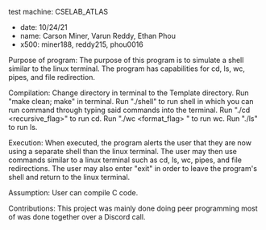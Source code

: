 test machine: CSELAB_ATLAS
* date: 10/24/21
* name: Carson Miner, Varun Reddy, Ethan Phou
* x500: miner188, reddy215, phou0016

Purpose of program: The purpose of this program is to simulate a shell similar to the linux terminal. The program has capabilities for cd, ls, wc, pipes,
and file redirection.

Compilation: Change directory in terminal to the Template directory. Run "make clean; make" in terminal.
Run "./shell" to run shell in which you can run command through typing said commands into the terminal. Run "./cd <recursive_flag>" to run cd. Run "./wc <format_flag> <filename>" to run wc. Run "./ls" to run ls.

Execution: When executed, the program alerts the user that they are now using a separate shell than the linux terminal. The user may then use commands similar
to a linux terminal such as cd, ls, wc, pipes, and file redirections. The user may also enter "exit" in order to leave the program's shell and return to the linux terminal.

Assumption: User can compile C code. 

Contributions: This project was mainly done doing peer programming most of was done together over a Discord call.